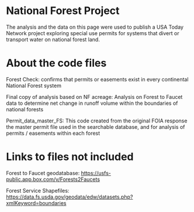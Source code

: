 # National Forest Project

The analysis and the data on this page were used to publish a USA Today Network project exploring special use permits for systems that divert or transport water on national forest land. 

# About the code files

Forest Check: confirms that permits or easements exist in every continental National Forest system

Final copy of analysis based on NF acreage: Analysis on Forest to Faucet data to determine net change in runoff volume within the boundaries of national forests

Permit_data_master_FS: This code created from the original FOIA response the master permit file used in the searchable database, and for analysis of permits / easements within each forest


# Links to files not included 
Forest to Faucet geodatabase: https://usfs-public.app.box.com/v/Forests2Faucets

Forest Service Shapefiles: https://data.fs.usda.gov/geodata/edw/datasets.php?xmlKeyword=boundaries
